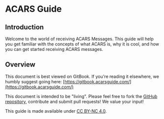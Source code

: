 # ACARS Guide

## Introduction

Welcome to the world of receiving ACARS Messages. This guide will help you get familiar with the concepts of what ACARS is, why it is cool, and how you can get started receiving ACARS messages.

## Overview

This document is best viewed on GitBook. If you're reading it elsewhere, we humbly suggest going here: [https://gitbook.acarsguide.com/](https://gitbook.acarsguide.com/)

This document is intended to be "living". Please feel free to fork the [GitHub repository](https://github.com/sdr-enthusiasts/acars-guide), contribute and submit pull requests! We value your input!

This guide is made available under [CC BY-NC 4.0](https://creativecommons.org/licenses/by-nc/4.0/).
